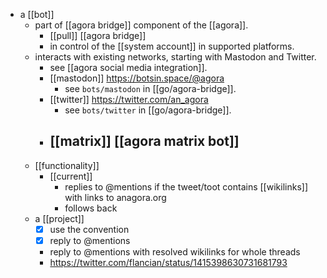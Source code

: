 - a [[bot]]
	- part of [[agora bridge]] component of the [[agora]].
		- [[pull]] [[agora bridge]]
		- in control of the [[system account]] in supported platforms.
	- interacts with existing networks, starting with Mastodon and Twitter.
		- see [[agora social media integration]].
		- [[mastodon]] https://botsin.space/@agora
			- see `bots/mastodon` in [[go/agora-bridge]].
		- [[twitter]] https://twitter.com/an_agora
			- see `bots/twitter` in [[go/agora-bridge]].
		- [[matrix]] [[agora matrix bot]]
			-
	- [[functionality]]
		- [[current]]
			- replies to @mentions if the tweet/toot contains [[wikilinks]] with links to anagora.org
			- follows back
	- a [[project]]
		- [x] use the convention
		- [x] reply to @mentions
		- reply to @mentions with resolved wikilinks for whole threads
		- https://twitter.com/flancian/status/1415398630731681793